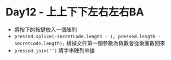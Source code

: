 # Day12 - 上上下下左右左右BA

* 將按下的按鍵放入一個陣列
* ```pressed.splice(-secretCode.length - 1, pressed.length - secretCode.length);``` 根據文件第一個參數為負數會從後面數回來
* ```pressed.join('')``` 將字串陣列串接